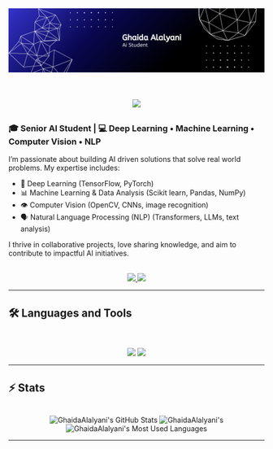 <!--
<div align="center"> 
  <p>Visitor count</p>
  <img src="https://profile-counter.glitch.me/GhaidaAlalyani/count.svg" alt="Visitor's Count" />
</div>
-->

<img src="https://github.com/GhaidaAlalyani/GhaidaAlalyani/blob/main/GithupBanner.png" alt="Banner of a developer sitting in front of a desk">


<h1 align="center">
    <img src="https://readme-typing-svg.herokuapp.com/?font=Inter&size=48&center=true&vCenter=true&width=500&height=70&color=F0FFFF&duration=4000&lines=Hello+World!+👋;+I'm+Ghaida+Alalyani!;" />
</h1>


### 🎓 Senior AI Student | 💻 Deep Learning • Machine Learning • Computer Vision • NLP

I’m passionate about building AI driven solutions that solve real world problems. My expertise includes:

- 🤖 Deep Learning (TensorFlow, PyTorch)
- 📊 Machine Learning & Data Analysis (Scikit learn, Pandas, NumPy)
- 👁️ Computer Vision (OpenCV, CNNs, image recognition)
- 🗣️ Natural Language Processing (NLP) (Transformers, LLMs, text analysis)

I thrive in collaborative projects, love sharing knowledge, and aim to contribute to impactful AI initiatives.

<br>

<div align="center">
  <a href="Ghaidaalyani@gmail.com">
    <img src="https://img.shields.io/badge/Gmail-333333?style=for-the-badge&logo=gmail&logoColor=red" />
  </a>
  <a href="www.linkedin.com/in/ghaidaalalyani" target="_blank">
    <img src="https://img.shields.io/badge/LinkedIn-0077B5?style=for-the-badge&logo=linkedin&logoColor=white" target="_blank" />
  </a>
</div>

<hr>


## 🛠️ Languages and Tools

<br>

<p align="center">
  <img src="https://skillicons.dev/icons?i=java,react,opencv" />
  <img src="https://skillicons.dev/icons?i=html,css,python,figma,vscode,pytorch,tensorflow,sklearn,fastapi,docker" />
</p>

<hr>

## ⚡️ Stats

<br>

<div align=center>
  <img width=390 src="https://github-readme-stats.vercel.app/api?username=GhaidaAlalyani&theme=transparent&count_private=true&show_icons=true&rank_icon=github&locale=en" alt="GhaidaAlalyani's GitHub Stats" />
  <img width=390 src="https://github-readme-streak-stats.herokuapp.com/?user=GhaidaAlalyani&theme=transparent&count_private=true&border_radius=10&locale=en" alt="GhaidaAlalyani's" />
  <img width=325 src="https://github-readme-stats.vercel.app/api/top-langs?username=GhaidaAlalyani&theme=transparent&layout=donut&hide=css&langs_count=8&border_radius=10&show_icons=true&locale=en" alt="GhaidaAlalyani's Most Used Languages" />
</div>

<hr>
